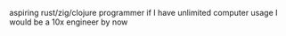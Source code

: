 aspiring rust/zig/clojure programmer
if I have unlimited computer usage I would be a 10x engineer by now 
